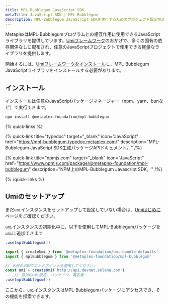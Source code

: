 ```yaml
---
title: MPL-Bubblegum JavaScript SDK
metaTitle: JavaScript SDK | MPL-Bubblegum
description: MPL-Bubblegum JavaScript SDKを実行するためのプロジェクト設定方法を学びます。
---
```


MetaplexはMPL-Bubblegumプログラムとの相互作用に使用できるJavaScriptライブラリを提供しています。[Umiフレームワーク](/jp/umi)のおかげで、多くの固有の依存関係なしに配布され、任意のJavaScriptプロジェクトで使用できる軽量なライブラリを提供します。

開始するには、[Umiフレームワークをインストール](/jp/umi/getting-started)し、MPL-Bubblegum JavaScriptライブラリをインストールする必要があります。

## インストール

インストールは任意のJavaScriptパッケージマネージャー（npm、yarn、bunなど）で実行できます。
```sh
npm install @metaplex-foundation/mpl-bubblegum
```

{% quick-links %}

{% quick-link title="typedoc" target="_blank" icon="JavaScript" href="https://mpl-bubblegum.typedoc.metaplex.com/" description="MPL-Bubblegum JavaScript SDK生成パッケージAPIドキュメント。" /%}

{% quick-link title="npmjs.com" target="_blank" icon="JavaScript" href="https://www.npmjs.com/package/@metaplex-foundation/mpl-bubblegum" description="NPM上のMPL-Bubblegum Javascript SDK。" /%}

{% /quick-links %}

## Umiのセットアップ

まだ`umi`インスタンスをセットアップして設定していない場合は、[Umiはじめに](/jp/umi/getting-started)ページをご確認ください。

`umi`インスタンスの初期化中に、以下を使用してMPL-Bubblegumパッケージを`umi`に追加できます

```js
.use(mplBubblegum())
```

```ts
import { createUmi } from '@metaplex-foundation/umi-bundle-defaults'
import { mplBubblegum } from '@metaplex-foundation/mpl-bubblegum'

// お好みのRPCエンドポイントを使用してください。
const umi = createUmi('http://api.devnet.solana.com')
... // 追加のumi設定、パッケージ、署名者
.use(mplBubblegum())
```

ここから、`umi`インスタンスはMPL-Bubblegumパッケージにアクセスでき、その機能を探索できます。